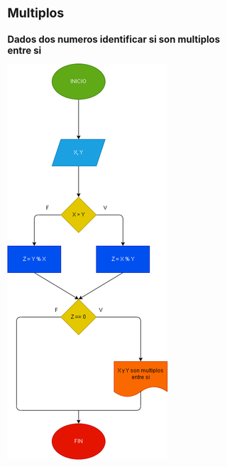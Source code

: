# Multiplos

## Dados dos numeros identificar si son multiplos entre si

![Diagrama de flujo](multiplos.png "Diagrama de flujo")